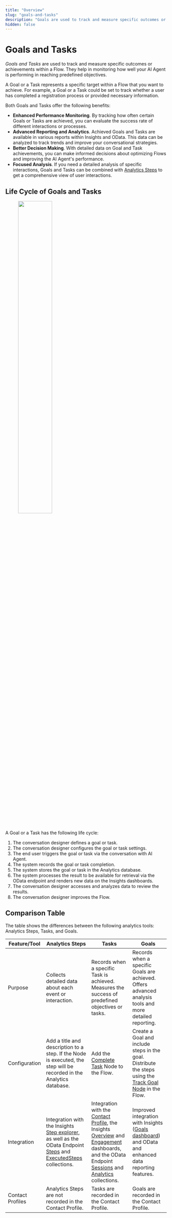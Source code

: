 ```yaml
---
title: "Overview"
slug: "goals-and-tasks"
description: "Goals are used to track and measure specific outcomes or achievements within a Flow. They help in monitoring how well your AI Agent is performing in reaching predefined objectives."
hidden: false
---
```


# Goals and Tasks

_Goals and Tasks_ are used to track and measure specific outcomes or achievements within a Flow. 
They help in monitoring how well your AI Agent is performing in reaching predefined objectives.

A Goal or a Task represents a specific target within a Flow that you want to achieve. For example, a Goal or a Task could be set to track whether a user has completed a registration process or provided necessary information.

Both Goals and Tasks offer the following benefits:

- **Enhanced Performance Monitoring**. By tracking how often certain Goals or Tasks are achieved, you can evaluate the success rate of different interactions or processes.
- **Advanced Reporting and Analytics**. Achieved Goals and Tasks are available in various reports within Insights and OData. This data can be analyzed to track trends and improve your conversational strategies.
- **Better Decision Making**. With detailed data on Goal and Task achievements, you can make informed decisions about optimizing Flows and improving the AI Agent's performance.
- **Focused Analysis**. If you need a detailed analysis of specific interactions, Goals and Tasks can be combined with [Analytics Steps](../collecting-data.md#analytics-steps) to get a comprehensive view of user interactions.

## Life Cycle of Goals and Tasks

<figure>
  <img class="image-center" src="../../../../_assets/ai/analyze/goals/life-cycle.png" width="50%" />
</figure>

A Goal or a Task has the following life cycle:

1. The conversation designer defines a goal or task. 
2. The conversation designer configures the goal or task settings. 
3. The end user triggers the goal or task via the conversation with AI Agent. 
4. The system records the goal or task completion. 
5. The system stores the goal or task in the Analytics database.
6. The system processes the result to be available for retrieval via the OData endpoint and renders new data on the Insights dashboards.
7. The conversation designer accesses and analyzes data to review the results. 
8. The conversation designer improves the Flow.

## Comparison Table

The table shows the differences between the following analytics tools: Analytics Steps, Tasks, and Goals.

| Feature/Tool     | Analytics Steps                                                                                                                                                                                          | Tasks                                                                                                                                                                                                                                                                                                                  | Goals                                                                                                                                                         |
|------------------|----------------------------------------------------------------------------------------------------------------------------------------------------------------------------------------------------------|------------------------------------------------------------------------------------------------------------------------------------------------------------------------------------------------------------------------------------------------------------------------------------------------------------------------|------------------------------------------------------------------------------------------------------------------------------------------------------------------|
| Purpose          | Collects detailed data about each event or interaction.                                                                                                                                                  | Records when a specific Task is achieved. Measures the success of predefined objectives or tasks.                                                                                                                                                                                                                      | Records when a specific Goals are achieved. Offers advanced analysis tools and more detailed reporting.                                                          |
| Configuration    | Add a title and description to a step. If the Node is executed, the step will be recorded in the Analytics database.                                                                                     | Add the [Complete Task](../../build/node-reference/analytics/complete-task.md) Node to the Flow.                                                                                                                                                                                                                       | Create a Goal and include steps in the goal. Distribute the steps using the [Track Goal Node](../../build/node-reference/analytics/track-goal.md) in the Flow.   |
| Integration      | Integration with the Insights [Step explorer](../../../insights/explorers/step.md), as well as the OData Endpoint [Steps](../odata.md#steps) and [ExecutedSteps](../odata.md#executedsteps) collections. | Integration with the [Contact Profile](../contact-profiles.md), the Insights [Overview](../../../insights/dashboards/overview.md) and [Engagement](../../../insights/dashboards/engagement.md) dashboards, and the OData Endpoint [Sessions](../odata.md#sessions) and [Analytics](../odata.md#analytics) collections. | Improved integration with Insights ([Goals dashboard](../../../insights/dashboards/goals.md)) and OData and enhanced data reporting features.                    |
| Contact Profiles | Analytics Steps are not recorded in the Contact Profile.                                                                                                                                                 | Tasks are recorded in the Contact Profile.                                                                                                                                                                                                                                                                             | Goals are recorded in the Contact Profile.                                                                                                                       |